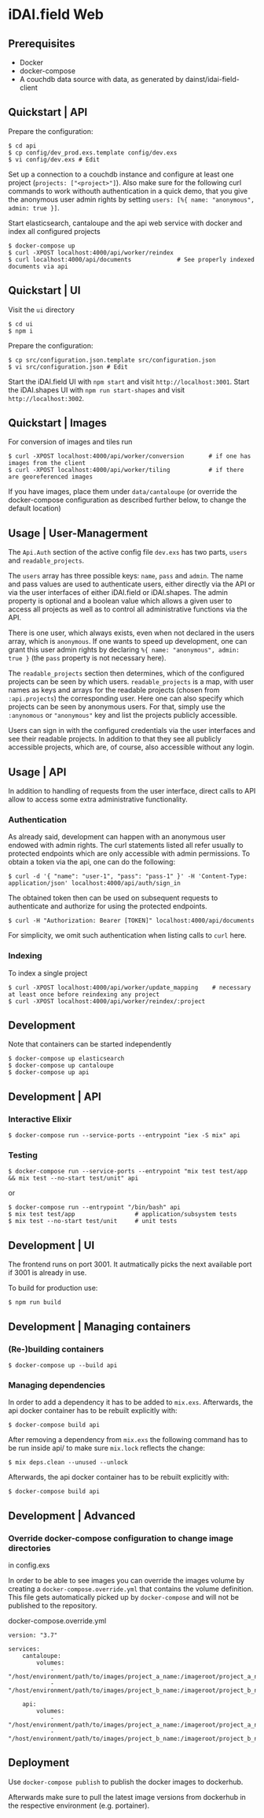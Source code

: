 # iDAI.field Web

## Prerequisites

* Docker
* docker-compose
* A couchdb data source with data, as generated by dainst/idai-field-client

## Quickstart | API

Prepare the configuration:

    $ cd api
    $ cp config/dev_prod.exs.template config/dev.exs
    $ vi config/dev.exs # Edit

Set up a connection to a couchdb instance and configure at least one project (`projects: ["<project>"]`). 
Also make sure for the following curl commands to work withouth authentication in a quick demo,
that you give the anonymous user admin rights by setting `users: [%{ name: "anonymous", admin: true }]`. 

Start elasticsearch, cantaloupe and the api web service with docker and index all configured projects

    $ docker-compose up
    $ curl -XPOST localhost:4000/api/worker/reindex
    $ curl localhost:4000/api/documents             # See properly indexed documents via api

## Quickstart | UI

Visit the `ui` directory

    $ cd ui
    $ npm i

Prepare the configuration:

    $ cp src/configuration.json.template src/configuration.json
    $ vi src/configuration.json # Edit

Start the iDAI.field UI with `npm start` and visit `http://localhost:3001`.
Start the iDAI.shapes UI with `npm run start-shapes` and visit  `http://localhost:3002`.

## Quickstart | Images

For conversion of images and tiles run

    $ curl -XPOST localhost:4000/api/worker/conversion       # if one has images from the client
    $ curl -XPOST localhost:4000/api/worker/tiling           # if there are georeferenced images
    
If you have images, place them under `data/cantaloupe` (or override the docker-compose configuration as described further below, to change the default location)

## Usage | User-Managerment

The `Api.Auth` section of the active config file `dev.exs` has two parts, `users` and `readable_projects`. 

The `users` array has three possible keys: `name`, `pass` and `admin`. The name and pass values
are used to authenticate users, either directly via the API or via the user interfaces of either iDAI.field or iDAI.shapes. The admin property is optional and a boolean value which allows a given user to access all projects as well as to control all administrative functions via the API. 

There is one user, which always exists, even when not declared in the users array, which is `anonymous`. If one wants to speed up development, one can grant this user admin rights by declaring `%{ name: "anonymous", admin: true }` (the `pass` property is not necessary here).

The `readable_projects` section then determines, which of the configured projects can be seen by which users. `readable_projects` is a map, with user names as keys and arrays for the readable projects (chosen from `:api.projects`) the corresponding user. Here one can also specify which projects can be seen by anonymous users. For that, simply use the `:anynomous` or `"anonymous"` key and list the projects publicly accessible.

Users can sign in with the configured credentials via the user interfaces and see their readable projects. In addition to that they see all publicly accessible projects, which are, of course, also accessible without any login.

## Usage | API

In addition to handling of requests from the user interface, direct calls to API allow to access some extra administrative functionality.

### Authentication

As already said, development can happen with an anonymous user endowed with admin rights. The curl statements listed all refer usually to protected endpoints which are only accessible with admin permissions. To obtain a token via the api, one can do the following:

    $ curl -d '{ "name": "user-1", "pass": "pass-1" }' -H 'Content-Type: application/json' localhost:4000/api/auth/sign_in

The obtained token then can be used on subsequent requests to authenticate and authorize for using the protected endpoints. 

    $ curl -H "Authorization: Bearer [TOKEN]" localhost:4000/api/documents

For simplicity, we omit such authentication when listing calls to `curl` here.

### Indexing

To index a single project

    $ curl -XPOST localhost:4000/api/worker/update_mapping    # necessary at least once before reindexing any project
    $ curl -XPOST localhost:4000/api/worker/reindex/:project 

## Development

Note that containers can be started independently

    $ docker-compose up elasticsearch
    $ docker-compose up cantaloupe
    $ docker-compose up api

## Development | API

### Interactive Elixir

    $ docker-compose run --service-ports --entrypoint "iex -S mix" api

### Testing

    $ docker-compose run --service-ports --entrypoint "mix test test/app && mix test --no-start test/unit" api

or
 
    $ docker-compose run --entrypoint "/bin/bash" api
    $ mix test test/app                 # application/subsystem tests
    $ mix test --no-start test/unit     # unit tests

## Development | UI

The frontend runs on port 3001. It autmatically picks the next available port if 3001 is already in use.

To build for production use:

    $ npm run build
            
## Development | Managing containers
            
### (Re-)building containers

    $ docker-compose up --build api

### Managing dependencies

In order to add a dependency it has to be added to `mix.exs`. Afterwards, the api docker container
has to be rebuilt explicitly with:

    $ docker-compose build api

After removing a dependency from `mix.exs` the following command has to be run inside api/ to make
sure `mix.lock` reflects the change:

    $ mix deps.clean --unused --unlock

Afterwards, the api docker container has to be rebuilt explicitly with:

    $ docker-compose build api

## Development | Advanced

### Override docker-compose configuration to change image directories

in config.exs

In order to be able to see images you can override the images volume by creating
a `docker-compose.override.yml` that contains the volume definition. This
file gets automatically picked up by `docker-compose` and will not be published
to the repository.

docker-compose.override.yml

    version: "3.7"
    
    services:
        cantaloupe:
            volumes:
                - "/host/environment/path/to/images/project_a_name:/imageroot/project_a_name"
                - "/host/environment/path/to/images/project_b_name:/imageroot/project_b_name"
            
        api:    
            volumes:
                - "/host/environment/path/to/images/project_a_name:/imageroot/project_a_name"
                - "/host/environment/path/to/images/project_b_name:/imageroot/project_b_name"

## Deployment

Use `docker-compose publish` to publish the docker images to dockerhub.

Afterwards make sure to pull the latest image versions from dockerhub in
the respective environment (e.g. portainer).
